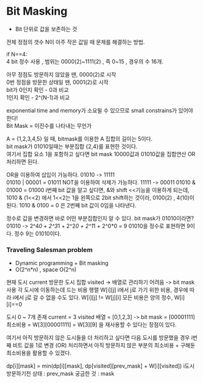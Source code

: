 # Bit Masking
- Bit 단위로 값을 보존하는 것 

전체 정점의 갯수 N이 아주 작은 값일 때 문제를 해결하는 방법.

if N==4:    
    4 bit 정수 사용 , 범위는 0000(2)~1111(2) , 즉 0~15 , 경우의 수 16개.

아무 정점도 방문하지 않았을 땐, 0000(2)로 시작    
0번 정점을 방문한 상태일 땐, 0001(2)로 시작    
bit가 0인지 확인 - 0과 비교    
1인지 확인 - 2^(N-1)과 비교

exponential time and memory가 소요될 수 있으므로 small constrains가 있어야 한다!    
Bit Mask = 이진수를 나타내는 무언가

A = {1,2,3,4,5} 일 때, bitmask를 이용한 A 집합의 길이는 5이다.    
bit mask가 01010일때는 부분집합 {2,4}를 표현한 것이다.    
여기서 집합 요소 1을 포함하고 싶다면 bit mask 10000값과 01010값을 집합연산 OR처리하면 된다.

OR을 이용하여 삽입이 가능하다. 01010 -> 11111    
    01010 | 00001 = 01011
NOT을 이용하여 삭제가 가능하다. 11111 -> 00011
    01010 & 01000 = 01000
i번째 bit 값을 알고 싶다면, &와 shift <<기능을 이용하게 되는데, 
1010 & (1<<2) 에서 1<<2는 1을 왼쪽으로 2bit shift하는 것이라, 0100(2) , 4(10)이 된다.
1010 & 0100 = 0 은 2번째 bit 값이 0임을 나타낸다.


정수로 값을 변경하면 바로 어떤 부분집합인지 알 수 있다.
bit mask가 01010이라면?
01010 -> 2^4*0 + 2^3*1 + 2^2*0 + 2^1*1 + 2^0*0 = 9
01010을 정수로 표현하면 9이다. 정수 9는 01010이다.

### Traveling Salesman problem 
- Dynamic programming + Bit masking
- O(2^n*n) , space O(2^n)

현재 도시 current
방문한 도시 집합 visited -> 배열로 관리하기 어려움 -> bit mask 사용
각 도시에 이동하는데 드는 비용 행렬 W[i][j]
i에서 j로 가기 위한 비용, 경우에 따라 i에서 j로 갈 수 없을 수도 있다.
W[i][j] != W[j][i]
모든 비용은 양의 정수,
W[i][i]==0

도시 0 ~ 7개 존재
current = 3
visited 배열 = [0,1,2,3] -> bit mask = [00001111]
최소비용 = W[3][00001111] = W[3][9] 을 재사용할 수 있다는 장점이 있다. 

여기서 아직 방문하지 않은 도시들을 더 처리하고 싶다면 
다음 도시를 방문했을 경우 i번째 비트 값을 1로 변경 (OR) 처리하면서 아직 방문하지 않은 부분의 최소비용 + 구해둔 최소비용을 활용할 수 있겠다.

dp[i][mask] = min(dp[i][mask], dp[visited][prev_mask] + W[i][visited])
i도시 방문하기전 상태 : prev_mask
궁금한 것 : mask

